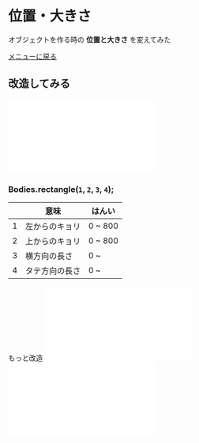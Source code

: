 # 位置・大きさ

オブジェクトを作る時の **位置と大きさ** を変えてみた

[メニューに戻る](index.html)


## 改造してみる

![ここから始める](rectangle/main.js)

### Bodies.rectangle(`1`, `2`, `3`, `4`);
|| 意味 | はんい 
--- | --- | --- 
1 | 左からのキョリ | 0 ~ 800
2 | 上からのキョリ | 0 ~ 800
3 | 横方向の長さ | 0 ~ 
4 | タテ方向の長さ | 0 ~ 

もっと改造
![設定](rectangle/setting.js)
![かべ・ゆか](rectangle/stage.js)
